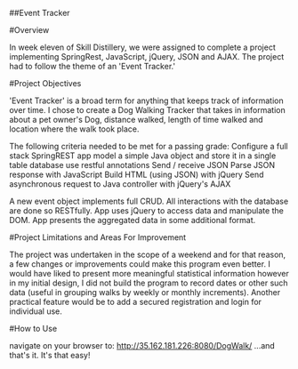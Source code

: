 ##Event Tracker

#Overview

In week eleven of Skill Distillery, we were assigned to complete a project implementing SpringRest, JavaScript, jQuery, JSON and AJAX. The project had to follow the theme of an 'Event Tracker.'

#Project Objectives

'Event Tracker' is a broad term for anything that keeps track of information over time. I chose to create a Dog Walking Tracker that takes in information about a pet owner's Dog, distance walked, length of time walked and location where the walk took place.


The following criteria needed to be met for a passing grade:
Configure a full stack SpringREST app
model a simple Java object and store it in a single table database
use restful annotations
Send / receive JSON
Parse JSON response with JavaScript
Build HTML (using JSON) with jQuery
Send asynchronous request to Java controller with jQuery's AJAX


A new event object implements full CRUD.
All interactions with the database are done so RESTfully.
App uses jQuery to access data and manipulate the DOM.
App presents the aggregated data in some additional format.

#Project Limitations and Areas For Improvement

The project was undertaken in the scope of a weekend and for that reason, a few changes or improvements could make this program even better. I would have liked to present more meaningful statistical information however in my initial design, I did not build the program to record dates or other such data (useful in grouping walks by weekly or monthly increments). Another practical feature would be to add a secured registration and login for individual use.

#How to Use

navigate on your browser to:
http://35.162.181.226:8080/DogWalk/
...and that's it. It's that easy!
